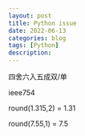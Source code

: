```yaml
---
layout: post
title: Python issue
date: 2022-06-13
categories: blog
tags: [Python]
description: 
---
```


四舍六入五成双/单

ieee754

round(1.315,2) = 1.31

round(7.55,1) = 7.5